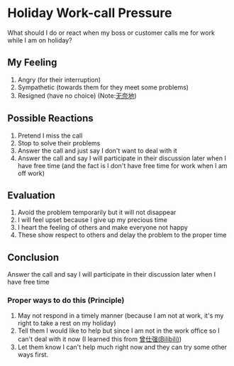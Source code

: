 # Holiday Work-call Pressure
What should I do or react when my boss or customer calls me for work while I am on holiday?

## My Feeling

1. Angry (for their interruption)
2. Sympathetic (towards them for they meet some problems)
3. Resigned (have no choice) (Note:[无奈地](http://language.chinadaily.com.cn/a/202112/08/WS61b02a6fa310cdd39bc7a1a1.html)) 

## Possible Reactions

1. Pretend I miss the call
2. Stop to solve their problems
3. Answer the call and just say I don't want to deal with it
4. Answer the call and say I will participate in their discussion later when I have free time (and the fact is I don't have free time for work when I am off work)

## Evaluation

1. Avoid the problem temporarily but it will not disappear
2. I will feel upset because I give up my precious time
3. I heart the feeling of others and make everyone not happy
4. These show respect to others and delay the problem to the proper time

## Conclusion

Answer the call and say I will participate in their discussion later when I have free time

### Proper ways to do this (Principle)

1. May not respond in a timely manner (because I am not at work, it's my right to take a rest on my holiday)
2. Tell them I would like to help but since I am not in the work office so I can't deal with it now
   (I learned this from [ 曾仕强(Bilibili)](https://www.bilibili.com/video/BV1HJ411u7gD))
4. Let them know I can't help much right now and they can try some other ways first. 

